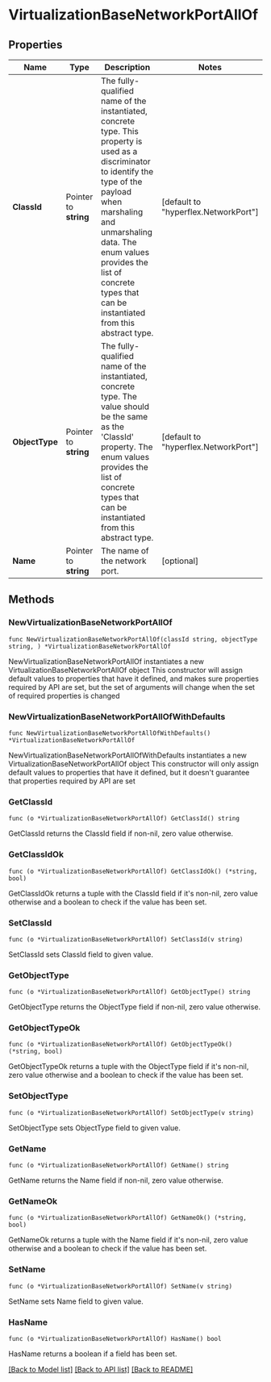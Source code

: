 # VirtualizationBaseNetworkPortAllOf

## Properties

Name | Type | Description | Notes
------------ | ------------- | ------------- | -------------
**ClassId** | Pointer to **string** | The fully-qualified name of the instantiated, concrete type. This property is used as a discriminator to identify the type of the payload when marshaling and unmarshaling data. The enum values provides the list of concrete types that can be instantiated from this abstract type. | [default to "hyperflex.NetworkPort"]
**ObjectType** | Pointer to **string** | The fully-qualified name of the instantiated, concrete type. The value should be the same as the &#39;ClassId&#39; property. The enum values provides the list of concrete types that can be instantiated from this abstract type. | [default to "hyperflex.NetworkPort"]
**Name** | Pointer to **string** | The name of the network port. | [optional] 

## Methods

### NewVirtualizationBaseNetworkPortAllOf

`func NewVirtualizationBaseNetworkPortAllOf(classId string, objectType string, ) *VirtualizationBaseNetworkPortAllOf`

NewVirtualizationBaseNetworkPortAllOf instantiates a new VirtualizationBaseNetworkPortAllOf object
This constructor will assign default values to properties that have it defined,
and makes sure properties required by API are set, but the set of arguments
will change when the set of required properties is changed

### NewVirtualizationBaseNetworkPortAllOfWithDefaults

`func NewVirtualizationBaseNetworkPortAllOfWithDefaults() *VirtualizationBaseNetworkPortAllOf`

NewVirtualizationBaseNetworkPortAllOfWithDefaults instantiates a new VirtualizationBaseNetworkPortAllOf object
This constructor will only assign default values to properties that have it defined,
but it doesn't guarantee that properties required by API are set

### GetClassId

`func (o *VirtualizationBaseNetworkPortAllOf) GetClassId() string`

GetClassId returns the ClassId field if non-nil, zero value otherwise.

### GetClassIdOk

`func (o *VirtualizationBaseNetworkPortAllOf) GetClassIdOk() (*string, bool)`

GetClassIdOk returns a tuple with the ClassId field if it's non-nil, zero value otherwise
and a boolean to check if the value has been set.

### SetClassId

`func (o *VirtualizationBaseNetworkPortAllOf) SetClassId(v string)`

SetClassId sets ClassId field to given value.


### GetObjectType

`func (o *VirtualizationBaseNetworkPortAllOf) GetObjectType() string`

GetObjectType returns the ObjectType field if non-nil, zero value otherwise.

### GetObjectTypeOk

`func (o *VirtualizationBaseNetworkPortAllOf) GetObjectTypeOk() (*string, bool)`

GetObjectTypeOk returns a tuple with the ObjectType field if it's non-nil, zero value otherwise
and a boolean to check if the value has been set.

### SetObjectType

`func (o *VirtualizationBaseNetworkPortAllOf) SetObjectType(v string)`

SetObjectType sets ObjectType field to given value.


### GetName

`func (o *VirtualizationBaseNetworkPortAllOf) GetName() string`

GetName returns the Name field if non-nil, zero value otherwise.

### GetNameOk

`func (o *VirtualizationBaseNetworkPortAllOf) GetNameOk() (*string, bool)`

GetNameOk returns a tuple with the Name field if it's non-nil, zero value otherwise
and a boolean to check if the value has been set.

### SetName

`func (o *VirtualizationBaseNetworkPortAllOf) SetName(v string)`

SetName sets Name field to given value.

### HasName

`func (o *VirtualizationBaseNetworkPortAllOf) HasName() bool`

HasName returns a boolean if a field has been set.


[[Back to Model list]](../README.md#documentation-for-models) [[Back to API list]](../README.md#documentation-for-api-endpoints) [[Back to README]](../README.md)


